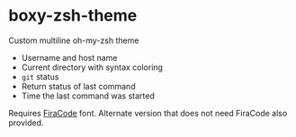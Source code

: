 # boxy-zsh-theme
Custom multiline oh-my-zsh theme
* Username and host name
* Current directory with syntax coloring
* `git` status
* Return status of last command
* Time the last command was started

Requires [FiraCode](https://github.com/tonsky/FiraCode) font. Alternate version that does not need FiraCode also provided.
